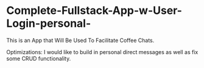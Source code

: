 # Complete-Fullstack-App-w-User-Login-personal-

This is an App that Will Be Used To Facilitate Coffee Chats. 

Optimizations: I would like to build in personal direct messages as well as fix some CRUD functionality. 
